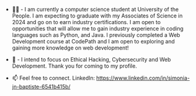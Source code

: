 - 👋🏽 - I am currently a computer science student at University of the People.  I am expecting to graduate with my Associates of Science in 2024 and go on to earn industry certifications. I am open to opportunities that will allow me to gain industry experience in coding languages such as Python, and Java. I previously completed a Web Development course at CodePath and I am open to exploring and gaining more knowledge on web development!

- 💭 - I intend to focus on Ethical Hacking, Cybersecurity and Web Development. Thank you for coming to my profile.
- 📫 Feel free to connect. LinkedIn: https://www.linkedin.com/in/simonia-jn-baptiste-6541b415b/

<!---
simoniaj/simoniaj is a ✨ special ✨ repository because its `README.md` (this file) appears on your GitHub profile.
You can click the Preview link to take a look at your changes.
--->
